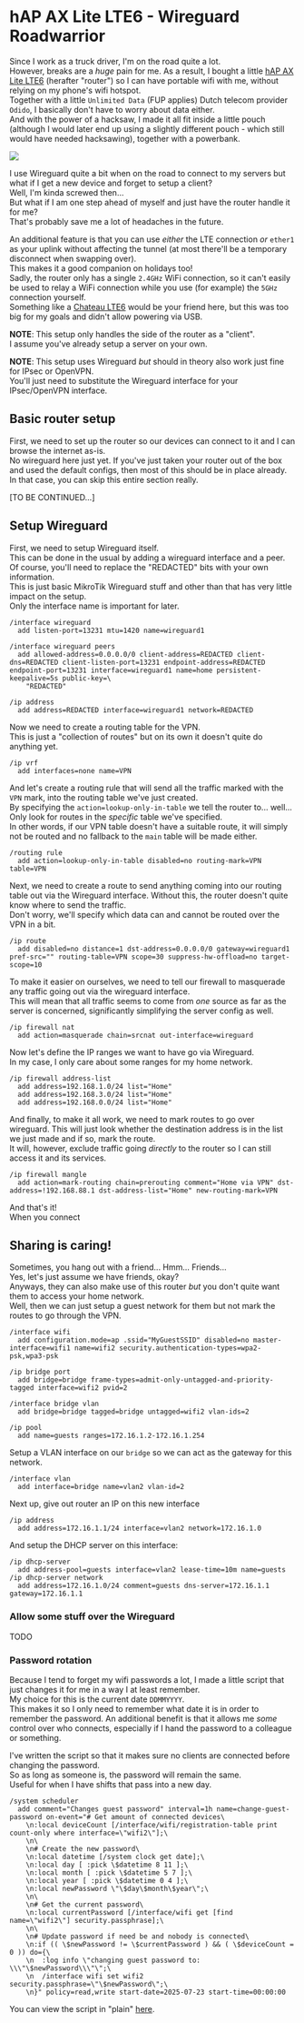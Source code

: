 # hAP AX Lite LTE6 - Wireguard Roadwarrior

Since I work as a truck driver, I'm on the road quite a lot.  
However, breaks are a *huge* pain for me.
As a result, I bought a little [hAP AX Lite LTE6](https://mikrotik.com/product/hap_ax_lite_lte6) (herafter "router") so I can have portable wifi with me, without relying on my phone's wifi hotspot.  
Together with a little `Unlimited Data` (FUP applies) Dutch telecom provider `Odido`, I basically don't have to worry about data either.  
And with the power of a hacksaw, I made it all fit inside a little pouch (although I would later end up using a slightly different pouch - which still would have needed hacksawing), together with a powerbank.

<img src="img/pouch.png">

I use Wireguard quite a bit when on the road to connect to my servers but what if I get a new device and forget to setup a client?  
Well, I'm kinda screwed then...  
But what if I am one step ahead of myself and just have the router handle it for me?  
That's probably save me a lot of headaches in the future.

An additional feature is that you can use _either_ the LTE connection _or_ `ether1` as your uplink without affecting the tunnel (at most there'll be a temporary disconnect when swapping over).  
This makes it a good companion on holidays too!  
Sadly, the router only has a single `2.4GHz` WiFi connection, so it can't easily be used to relay a WiFi connection while you use (for example) the `5GHz` connection yourself.  
Something like a [Chateau LTE6](https://mikrotik.com/product/chateau_lte6) would be your friend here, but this was too big for my goals and didn't allow powering via USB.
 
**NOTE**: This setup only handles the side of the router as a "client".  
I assume you've already setup a server on your own.

**NOTE**: This setup uses Wireguard *but* should in theory also work just fine for IPsec or OpenVPN.  
You'll just need to substitute the Wireguard interface for your IPsec/OpenVPN interface.

## Basic router setup

First, we need to set up the router so our devices can connect to it and I can browse the internet as-is.  
No wireguard here just yet.
If you've just taken your router out of the box and used the default configs, then most of this should be in place already.  
In that case, you can skip this entire section really.

[TO BE CONTINUED...]

## Setup Wireguard

First, we need to setup Wireguard itself.  
This can be done in the usual by adding a wireguard interface and a peer.  
Of course, you'll need to replace the "REDACTED" bits with your own information.  
This is just basic MikroTik Wireguard stuff and other than that has very little impact on the setup.  
Only the interface name is important for later.
```
/interface wireguard
  add listen-port=13231 mtu=1420 name=wireguard1
  
/interface wireguard peers
  add allowed-address=0.0.0.0/0 client-address=REDACTED client-dns=REDACTED client-listen-port=13231 endpoint-address=REDACTED endpoint-port=13231 interface=wireguard1 name=home persistent-keepalive=5s public-key=\
    "REDACTED"  
  
/ip address    
  add address=REDACTED interface=wireguard1 network=REDACTED  
```

Now we need to create a routing table for the VPN.  
This is just a "collection of routes" but on its own it doesn't quite do anything yet.
```
/ip vrf
  add interfaces=none name=VPN
```

And let's create a routing rule that will send all the traffic marked with the `VPN` mark, into the routing table we've just created.  
By specifying the `action=lookup-only-in-table` we tell the router to... well... Only look for routes in the *specific* table we've specified.  
In other words, if our VPN table doesn't have a suitable route, it will simply not be routed and no fallback to the `main` table will be made either.
```
/routing rule
  add action=lookup-only-in-table disabled=no routing-mark=VPN table=VPN
```

Next, we need to create a route to send anything coming into our routing table out via the Wireguard interface.
Without this, the router doesn't quite know where to send the traffic.  
Don't worry, we'll specify which data can and cannot be routed over the VPN in a bit.
```
/ip route
  add disabled=no distance=1 dst-address=0.0.0.0/0 gateway=wireguard1 pref-src="" routing-table=VPN scope=30 suppress-hw-offload=no target-scope=10
```

To make it easier on ourselves, we need to tell our firewall to masquerade any traffic going out via the wireguard interface.  
This will mean that all traffic seems to come from _one_ source as far as the server is concerned, significantly simplifying the server config as well.
```
/ip firewall nat
  add action=masquerade chain=srcnat out-interface=wireguard
```

Now let's define the IP ranges we want to have go via Wireguard.  
In my case, I only care about some ranges for my home network.
```
/ip firewall address-list
  add address=192.168.1.0/24 list="Home"
  add address=192.168.3.0/24 list="Home"
  add address=192.168.0.0/24 list="Home"
```

And finally, to make it all work, we need to mark routes to go over wireguard.
This will just look whether the destination address is in the list we just made and if so, mark the route.  
It will, however, exclude traffic going _directly_ to the router so I can still access it and its services.
```
/ip firewall mangle
  add action=mark-routing chain=prerouting comment="Home via VPN" dst-address=!192.168.88.1 dst-address-list="Home" new-routing-mark=VPN
```

And that's it!  
When you connect

## Sharing is caring!

Sometimes, you hang out with a friend... Hmm... Friends...  
Yes, let's just assume we have friends, okay?  
Anyways, they can also make use of this router _but_ you don't quite want them to access your home network.  
Well, then we can just setup a guest network for them but not mark the routes to go through the VPN.

```
/interface wifi
  add configuration.mode=ap .ssid="MyGuestSSID" disabled=no master-interface=wifi1 name=wifi2 security.authentication-types=wpa2-psk,wpa3-psk
```

``` 
/ip bridge port
  add bridge=bridge frame-types=admit-only-untagged-and-priority-tagged interface=wifi2 pvid=2
```

``` 
/interface bridge vlan
  add bridge=bridge tagged=bridge untagged=wifi2 vlan-ids=2
```

```
/ip pool
  add name=guests ranges=172.16.1.2-172.16.1.254
```

Setup a VLAN interface on our `bridge` so we can act as the gateway for this network.
```
/interface vlan
  add interface=bridge name=vlan2 vlan-id=2
```

Next up, give out router an IP on this new interface
``` 
/ip address
  add address=172.16.1.1/24 interface=vlan2 network=172.16.1.0
```

And setup the DHCP server on this interface:
```
/ip dhcp-server
  add address-pool=guests interface=vlan2 lease-time=10m name=guests
/ip dhcp-server network
  add address=172.16.1.0/24 comment=guests dns-server=172.16.1.1 gateway=172.16.1.1
```

### Allow some stuff over the Wireguard

TODO

### Password rotation

Because I tend to forget my wifi passwords a lot, I made a little script that just changes it for me in a way I at least remember.  
My choice for this is the current date `DDMMYYYY`.  
This makes it so I only need to remember what date it is in order to remember the password.
An additional benefit is that it allows me *some* control over who connects, especially if I hand the password to a colleague or something.

I've written the script so that it makes sure no clients are connected before changing the password.  
So as long as someone is, the password will remain the same.  
Useful for when I have shifts that pass into a new day.
``` 
/system scheduler
  add comment="Changes guest password" interval=1h name=change-guest-password on-event="# Get amount of connected devices\
    \n:local deviceCount [/interface/wifi/registration-table print count-only where interface=\"wifi2\"];\
    \n\
    \n# Create the new password\
    \n:local datetime [/system clock get date];\
    \n:local day [ :pick \$datetime 8 11 ];\
    \n:local month [ :pick \$datetime 5 7 ];\
    \n:local year [ :pick \$datetime 0 4 ];\
    \n:local newPassword \"\$day\$month\$year\";\
    \n\
    \n# Get the current password\
    \n:local currentPassword [/interface/wifi get [find name=\"wifi2\"] security.passphrase];\
    \n\
    \n# Update password if need be and nobody is connected\
    \n:if (( \$newPassword != \$currentPassword ) && ( \$deviceCount = 0 )) do={\
    \n  :log info \"changing guest password to: \\\"\$newPassword\\\"\";\
    \n  /interface wifi set wifi2 security.passphrase=\"\$newPassword\";\
    \n}" policy=read,write start-date=2025-07-23 start-time=00:00:00
```

You can view the script in "plain" [here](password-rotation.rsc).
